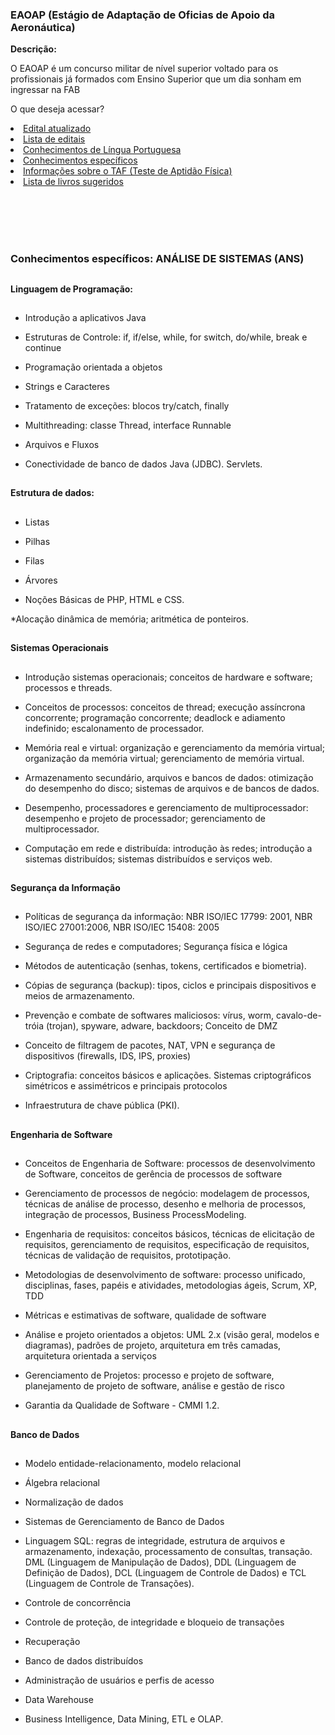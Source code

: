 ### EAOAP (Estágio de Adaptação de Oficias de Apoio da Aeronáutica)

**Descrição:**

O EAOAP é um concurso militar de nível superior voltado para os profissionais já formados com Ensino Superior que um dia sonham em ingressar na FAB

O que deseja acessar?

<li>
<a href="https://github.com/mathsstack/concursos-militares-/blob/main/aeronautica/eaoap/editais/ie_ea_eaoap_2024.pdf">Edital atualizado</a>
</li>

<li>
<a href="https://github.com/mathsstack/concursos-militares-/blob/main/aeronautica/eaoap/editais/">Lista de editais</a>
</li>

<li>
<a href="">Conhecimentos de Língua Portuguesa</a>
</li>

<li>
<a href="">Conhecimentos específicos</a>
</li>

<li>
<a href="">Informações sobre o TAF (Teste de Aptidão Física)</a>
</li>

<li>
<a href="https://github.com/mathsstack/concursos-militares-/blob/main/aeronautica/eaoap/livros/Livros.md">Lista de livros sugeridos</a>
</li>

<br><br><br><br>


### Conhecimentos específicos: ANÁLISE DE SISTEMAS (ANS)

##

**Linguagem de Programação:** 

##

* Introdução a aplicativos Java

* Estruturas de Controle: if, if/else, 
while, for switch, do/while, break e continue

* Programação orientada a objetos

* Strings e Caracteres

* Tratamento de exceções: blocos try/catch, finally

* Multithreading: classe Thread, 
interface Runnable

* Arquivos e Fluxos

* Conectividade de banco de dados Java (JDBC). Servlets. 

##

**Estrutura de dados:**

##

* Listas
* Pilhas
* Filas
* Árvores

* Noções Básicas de PHP, HTML e CSS. 

*Alocação dinâmica de memória; aritmética de ponteiros. 

##

**Sistemas Operacionais**

##

* Introdução sistemas operacionais; conceitos de hardware e software; 
processos e threads. 

* Conceitos de processos: conceitos de thread; execução assíncrona concorrente; programação 
concorrente; deadlock e adiamento indefinido; escalonamento de processador. 

* Memória real e virtual: organização e gerenciamento da memória virtual; organização da 
memória virtual; gerenciamento de memória virtual. 

* Armazenamento secundário, arquivos e bancos de dados: otimização do desempenho do 
disco; sistemas de arquivos e de bancos de dados. 

* Desempenho, processadores e gerenciamento de multiprocessador: desempenho e projeto de 
processador; gerenciamento de multiprocessador. 

* Computação em rede e distribuída: introdução às redes; introdução a sistemas distribuídos; 
sistemas distribuídos e serviços web. 

##

**Segurança da Informação**

##

* Políticas de segurança da informação: NBR ISO/IEC 17799: 2001, 
NBR ISO/IEC 27001:2006, NBR ISO/IEC 15408: 2005

* Segurança de redes e computadores; Segurança física e lógica

* Métodos de autenticação (senhas, tokens, certificados e biometria). 

* Cópias de segurança (backup): tipos, ciclos e principais dispositivos e meios de armazenamento. 

* Prevenção e combate de softwares maliciosos: vírus, worm, cavalo-de-tróia (trojan), spyware, 
adware, backdoors; Conceito de DMZ

* Conceito de filtragem de pacotes, NAT, VPN e segurança de 
dispositivos (firewalls, IDS, IPS, proxies)

* Criptografia: conceitos básicos e aplicações. Sistemas 
criptográficos simétricos e assimétricos e principais protocolos

* Infraestrutura de chave pública (PKI).
 
##

**Engenharia de Software**

##

* Conceitos de Engenharia de Software: processos de 
desenvolvimento de Software, conceitos de gerência de processos de software

* Gerenciamento de processos de negócio: modelagem de processos, técnicas de análise de 
processo, desenho e melhoria de processos, integração de processos, Business ProcessModeling. 

* Engenharia de requisitos: conceitos básicos, técnicas de elicitação de requisitos, gerenciamento de 
requisitos, especificação de requisitos, técnicas de validação de requisitos, prototipação. 

* Metodologias de desenvolvimento de software: processo unificado, disciplinas, fases, papéis e 
atividades, metodologias ágeis, Scrum, XP, TDD

* Métricas e estimativas de software, qualidade de software

* Análise e projeto orientados a objetos: UML 2.x (visão geral, modelos e diagramas), 
padrões de projeto, arquitetura em três camadas, arquitetura orientada a serviços

* Gerenciamento de Projetos: processo e projeto de software, planejamento de projeto de software, análise e gestão de 
risco

* Garantia da Qualidade de Software - CMMI 1.2. 

##

**Banco de Dados** 

##

* Modelo entidade-relacionamento, modelo relacional

* Álgebra relacional

* Normalização de dados

* Sistemas de Gerenciamento de Banco de Dados

* Linguagem SQL: regras de integridade, estrutura de arquivos e armazenamento, indexação, processamento de consultas, 
transação. DML (Linguagem de Manipulação de Dados), DDL (Linguagem de Definição de 
Dados), DCL (Linguagem de Controle de Dados) e TCL (Linguagem de Controle de Transações).

* Controle de concorrência

* Controle de proteção, de integridade e bloqueio de transações

* Recuperação

* Banco de dados distribuídos

* Administração de usuários e perfis de acesso

* Data Warehouse

* Business Intelligence, Data Mining, ETL e OLAP.
